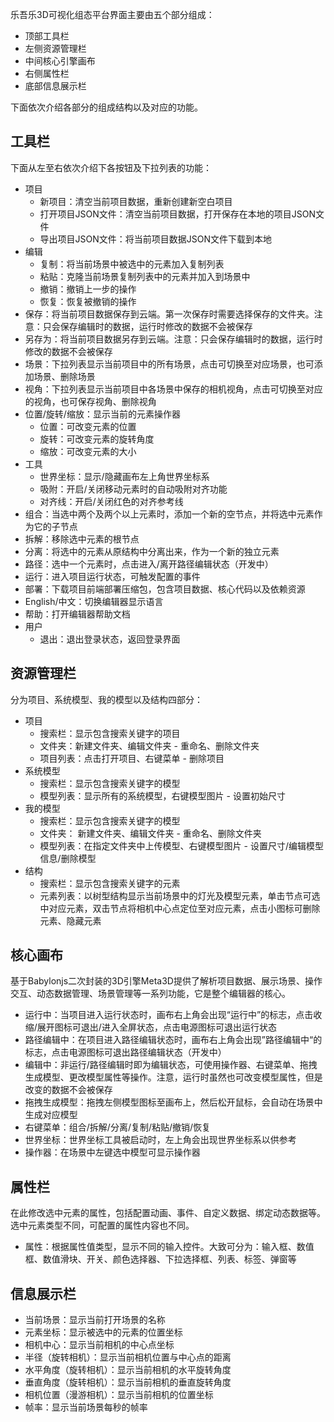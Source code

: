 乐吾乐3D可视化组态平台界面主要由五个部分组成：

- 顶部工具栏
- 左侧资源管理栏
- 中间核心引擎画布
- 右侧属性栏
- 底部信息展示栏

下面依次介绍各部分的组成结构以及对应的功能。
## 工具栏
下面从左至右依次介绍下各按钮及下拉列表的功能：

- 项目
   - 新项目：清空当前项目数据，重新创建新空白项目
   - 打开项目JSON文件：清空当前项目数据，打开保存在本地的项目JSON文件
   - 导出项目JSON文件：将当前项目数据JSON文件下载到本地
- 编辑
   - 复制：将当前场景中被选中的元素加入复制列表
   - 粘贴：克隆当前场景复制列表中的元素并加入到场景中
   - 撤销：撤销上一步的操作
   - 恢复：恢复被撤销的操作
- 保存：将当前项目数据保存到云端。第一次保存时需要选择保存的文件夹。注意：只会保存编辑时的数据，运行时修改的数据不会被保存
- 另存为：将当前项目数据另存到云端。注意：只会保存编辑时的数据，运行时修改的数据不会被保存
- 场景：下拉列表显示当前项目中的所有场景，点击可切换至对应场景，也可添加场景、删除场景
- 视角：下拉列表显示当前项目中各场景中保存的相机视角，点击可切换至对应的视角，也可保存视角、删除视角
- 位置/旋转/缩放：显示当前的元素操作器
   - 位置：可改变元素的位置
   - 旋转：可改变元素的旋转角度
   - 缩放：可改变元素的大小
- 工具
   - 世界坐标：显示/隐藏画布左上角世界坐标系
   - 吸附：开启/关闭移动元素时的自动吸附对齐功能
   - 对齐线：开启/关闭红色的对齐参考线
- 组合：当选中两个及两个以上元素时，添加一个新的空节点，并将选中元素作为它的子节点
- 拆解：移除选中元素的根节点
- 分离：将选中的元素从原结构中分离出来，作为一个新的独立元素
- 路径：选中一个元素时，点击进入/离开路径编辑状态（开发中）
- 运行：进入项目运行状态，可触发配置的事件
- 部署：下载项目前端部署压缩包，包含项目数据、核心代码以及依赖资源
- English/中文：切换编辑器显示语言
- 帮助：打开编辑器帮助文档
- 用户
   - 退出：退出登录状态，返回登录界面
## 资源管理栏
分为项目、系统模型、我的模型以及结构四部分：

- 项目
   - 搜索栏：显示包含搜索关键字的项目
   - 文件夹：新建文件夹、编辑文件夹 - 重命名、删除文件夹
   - 项目列表：点击打开项目、右键菜单 - 删除项目
- 系统模型
   - 搜索栏：显示包含搜索关键字的模型
   - 模型列表：显示所有的系统模型，右键模型图片 - 设置初始尺寸
- 我的模型
   - 搜索栏：显示包含搜索关键字的模型
   - 文件夹： 新建文件夹、编辑文件夹 - 重命名、删除文件夹
   - 模型列表：在指定文件夹中上传模型、右键模型图片 - 设置尺寸/编辑模型信息/删除模型
- 结构
   - 搜索栏：显示包含搜索关键字的元素
   - 元素列表：以树型结构显示当前场景中的灯光及模型元素，单击节点可选中对应元素，双击节点将相机中心点定位至对应元素，点击小图标可删除元素、隐藏元素
## 核心画布
基于Babylonjs二次封装的3D引擎Meta3D提供了解析项目数据、展示场景、操作交互、动态数据管理、场景管理等一系列功能，它是整个编辑器的核心。

- 运行中：当项目进入运行状态时，画布右上角会出现“运行中”的标志，点击收缩/展开图标可退出/进入全屏状态，点击电源图标可退出运行状态
- 路径编辑中：在项目进入路径编辑状态时，画布右上角会出现”路径编辑中“的标志，点击电源图标可退出路径编辑状态（开发中）
- 编辑中：非运行/路径编辑时即为编辑状态，可使用操作器、右键菜单、拖拽生成模型、更改模型属性等操作。注意，运行时虽然也可改变模型属性，但是改变的数据不会被保存
- 拖拽生成模型：拖拽左侧模型图标至画布上，然后松开鼠标，会自动在场景中生成对应模型
- 右键菜单：组合/拆解/分离/复制/粘贴/撤销/恢复
- 世界坐标：世界坐标工具被启动时，左上角会出现世界坐标系以供参考
- 操作器：在场景中左键选中模型可显示操作器
## 属性栏
在此修改选中元素的属性，包括配置动画、事件、自定义数据、绑定动态数据等。选中元素类型不同，可配置的属性内容也不同。

- 属性：根据属性值类型，显示不同的输入控件。大致可分为：输入框、数值框、数值滑块、开关、颜色选择器、下拉选择框、列表、标签、弹窗等
## 信息展示栏

- 当前场景：显示当前打开场景的名称
- 元素坐标：显示被选中的元素的位置坐标
- 相机中心：显示当前相机的中心点坐标
- 半径（旋转相机）：显示当前相机位置与中心点的距离
- 水平角度（旋转相机）：显示当前相机的水平旋转角度
- 垂直角度（旋转相机）：显示当前相机的垂直旋转角度
- 相机位置（漫游相机）：显示当前相机的位置坐标
- 帧率：显示当前场景每秒的帧率
